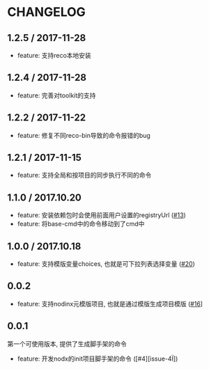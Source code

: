 # CHANGELOG

## 1.2.5 / 2017-11-28

* feature: 支持reco本地安装

## 1.2.4 / 2017-11-28

* feature: 完善对toolkit的支持

## 1.2.2 / 2017-11-22

* feature: 修复不同reco-bin导致的命令报错的bug

## 1.2.1 / 2017-11-15

* feature: 支持全局和按项目的同步执行不同的命令

## 1.1.0 / 2017.10.20

* feature: 安装依赖包时会使用前面用户设置的registryUrl ([#13][issue-13])
* feature: 将base-cmd中的命令移动到了cmd中

## 1.0.0 / 2017.10.18

* feature: 支持模版变量choices, 也就是可下拉列表选择变量 ([#20][issue-20])

## 0.0.2

* feature: 支持nodinx元模版项目, 也就是通过模版生成项目模版 ([#16][issue-16]]

## 0.0.1

第一个可使用版本, 提供了生成脚手架的命令

* feature: 开发nodx的init项目脚手架的命令 ([#4][issue-4Ï])

[issue-4]: http://git.code.oa.com/WSRD-Tech-Center-Lib/nodinx-cli/issues/4
[issue-13]: http://git.code.oa.com/WSRD-Tech-Center-Lib/nodinx-cli/issues/13
[issue-16]: http://git.code.oa.com/WSRD-Tech-Center-Lib/nodinx-cli/issues/16
[issue-20]: http://git.code.oa.com/WSRD-Tech-Center-Lib/nodinx-cli/issues/20